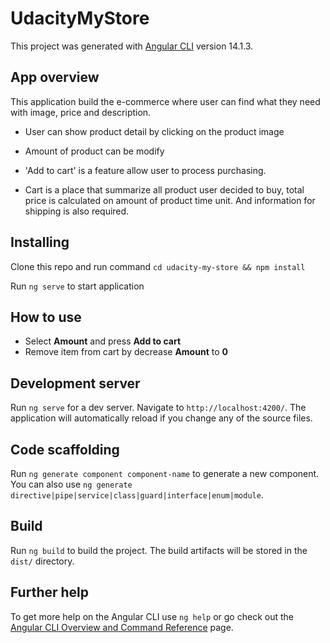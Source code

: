 # UdacityMyStore

This project was generated with [Angular CLI](https://github.com/angular/angular-cli) version 14.1.3.
## App overview

This application build the e-commerce where user can find what they need with image, price and description. 

- User can show product detail by clicking on the product image

- Amount of product can be modify

- 'Add to cart' is a feature allow user to process purchasing.

- Cart is a place that summarize all product user decided to buy, total price is calculated on amount of product time unit. And information for shipping is also required.
## Installing

Clone this repo and run command `cd udacity-my-store && npm install`

Run `ng serve` to start application

## How to use

- Select **Amount** and press **Add to cart**
- Remove item from cart by decrease **Amount** to **0**

## Development server

Run `ng serve` for a dev server. Navigate to `http://localhost:4200/`. The application will automatically reload if you change any of the source files.

## Code scaffolding

Run `ng generate component component-name` to generate a new component. You can also use `ng generate directive|pipe|service|class|guard|interface|enum|module`.

## Build

Run `ng build` to build the project. The build artifacts will be stored in the `dist/` directory.

## Further help

To get more help on the Angular CLI use `ng help` or go check out the [Angular CLI Overview and Command Reference](https://angular.io/cli) page.
